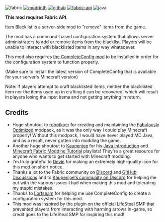 ![fabric](https://cdn.jsdelivr.net/npm/@intergrav/devins-badges@3/assets/cozy/supported/fabric_vector.svg)
[![modrinth](https://cdn.jsdelivr.net/npm/@intergrav/devins-badges@3/assets/cozy/available/modrinth_vector.svg)](https://modrinth.com/mod/item-blacklist)
[![github](https://cdn.jsdelivr.net/npm/@intergrav/devins-badges@3/assets/cozy/available/github_vector.svg)](https://github.com/TechPro424/Item-Blacklist)
[![fabric-api](https://cdn.jsdelivr.net/npm/@intergrav/devins-badges@3/assets/cozy/requires/fabric-api_vector.svg)](https://modrinth.com/mod/fabric-api)
![java](https://cdn.jsdelivr.net/npm/@intergrav/devins-badges@3/assets/cozy/built-with/java_vector.svg)
<!-- ![discord-plural](https://cdn.jsdelivr.net/npm/@intergrav/devins-badges@3/assets/cozy/social/discord-plural_vector.svg) -->

**This mod requires Fabric API.**

Item Blacklist is a server-side mod to "remove" items from the game.

The mod has a command-based configuration system that allows server administrators to add or remove items from the blacklist. Players will be unable to interact with blacklisted items in any way whatsoever.

This mod also requires [the CompleteConfig mod](https://modrinth.com/mod/completeconfig/) to be installed in order for the configuration system to function properly. 

(Make sure to install the latest version of CompleteConfig that is available for your server's Minecraft version)

Note: If players attempt to craft blacklisted items, neither the blacklisted item nor the items used up in crafting it can be recovered, which will result in players losing the input items and not getting anything in return.

## Credits
 - Huge shoutout to [robotkoer](https://modrinth.com/user/robotkoer) for creating and maintaining the [Fabulously Optimized](https://modrinth.com/modpack/fabulously-optimized) modpack, as it was the only way I could play Minecraft properly! Without this modpack, I would have never played MC Java, and as a result, never gotten into modding the game.
 - Another huge shoutout to [Kaupenjoe](https://www.youtube.com/@ModdingByKaupenjoe/) for his [Java Introduction](https://www.youtube.com/playlist?list=PLKGarocXCE1FeXvEogpjz4SvHxF_FJRO6) and [Minecraft Fabric Modding Tutorial](https://www.youtube.com/playlist?list=PLKGarocXCE1EMYzuBUTYjHnFeBrRFbesk) playlists! They're a great resource for anyone who wants to get started with Minecraft modding.
 - I'm truly grateful to [Devin](https://modrinth.com/user/Devin) for making an extremely high-quality icon for this mod on short notice.
 - Thanks a lot to the Fabric community on [Discord](https://discord.gg/v6v4pMv) and [GitHub Discussions](https://github.com/orgs/FabricMC/discussions) and to [Kaupenjoe's community on Discord](https://url.kaupenjoe.net/discord) for helping me out with the various issues I had when making this mod and tolerating my stupid mistakes. 
 - Thanks to [Lortseam](https://www.curseforge.com/members/lortseam_/projects) for helping me use CompleteConfig to create a configuration system for this mod.
 - This mod was inspired by the plugin on the official LifeSteal SMP that prevented players from interacting with harming arrows in-game, so credit goes to the LifeSteal SMP for inspiring this mod!

<!-- How to add new lines in Readme: https://stackoverflow.com/questions/24575680/new-lines-inside-paragraph-in-readme-md -->
